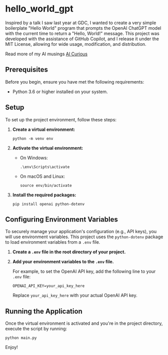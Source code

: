 
# hello_world_gpt

Inspired by a talk I saw last year at GDC, I wanted to create a very simple boilerplate "Hello World" program that prompts the OpenAI ChatGPT model with the current time to return a "Hello, World!" message. This project was developed with the assistance of GitHub Copilot, and I release it under the MIT License, allowing for wide usage, modification, and distribution.

Read more of my AI musings  [AI Curious](https://brae.page/personal/2024/02/26/AI-Curious.html)

## Prerequisites

Before you begin, ensure you have met the following requirements:

- Python 3.6 or higher installed on your system.

## Setup

To set up the project environment, follow these steps:

1. **Create a virtual environment:**

    ```
    python -m venv env
    ```

2. **Activate the virtual environment:**

    - On Windows:
        ```
        .\env\Scripts\activate
        ```
    - On macOS and Linux:
        ```
        source env/bin/activate
        ```

3. **Install the required packages:**

    ```
    pip install openai python-dotenv
    ```

## Configuring Environment Variables

To securely manage your application's configuration (e.g., API keys), you will use environment variables. This project uses the `python-dotenv` package to load environment variables from a `.env` file.

1. **Create a `.env` file in the root directory of your project.**

2. **Add your environment variables to the `.env` file.**

    For example, to set the OpenAI API key, add the following line to your `.env` file:

    ```
    OPENAI_API_KEY=your_api_key_here
    ```

    Replace `your_api_key_here` with your actual OpenAI API key.

## Running the Application

Once the virtual environment is activated and you're in the project directory, execute the script by running:

```
python main.py
```

Enjoy!
